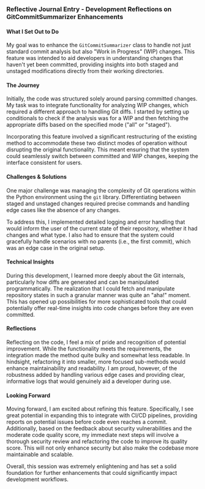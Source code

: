 ### Reflective Journal Entry - Development Reflections on GitCommitSummarizer Enhancements

#### What I Set Out to Do
My goal was to enhance the `GitCommitSummarizer` class to handle not just standard commit analysis but also "Work in Progress" (WIP) changes. This feature was intended to aid developers in understanding changes that haven't yet been committed, providing insights into both staged and unstaged modifications directly from their working directories.

#### The Journey
Initially, the code was structured solely around parsing committed changes. My task was to integrate functionality for analyzing WIP changes, which required a different approach to handling Git diffs. I started by setting up conditionals to check if the analysis was for a WIP and then fetching the appropriate diffs based on the specified mode ("all" or "staged"). 

Incorporating this feature involved a significant restructuring of the existing method to accommodate these two distinct modes of operation without disrupting the original functionality. This meant ensuring that the system could seamlessly switch between committed and WIP changes, keeping the interface consistent for users.

#### Challenges & Solutions
One major challenge was managing the complexity of Git operations within the Python environment using the `git` library. Differentiating between staged and unstaged changes required precise commands and handling edge cases like the absence of any changes.

To address this, I implemented detailed logging and error handling that would inform the user of the current state of their repository, whether it had changes and what type. I also had to ensure that the system could gracefully handle scenarios with no parents (i.e., the first commit), which was an edge case in the original setup.

#### Technical Insights
During this development, I learned more deeply about the Git internals, particularly how diffs are generated and can be manipulated programmatically. The realization that I could fetch and manipulate repository states in such a granular manner was quite an "aha!" moment. This has opened up possibilities for more sophisticated tools that could potentially offer real-time insights into code changes before they are even committed.

#### Reflections
Reflecting on the code, I feel a mix of pride and recognition of potential improvement. While the functionality meets the requirements, the integration made the method quite bulky and somewhat less readable. In hindsight, refactoring it into smaller, more focused sub-methods would enhance maintainability and readability. I am proud, however, of the robustness added by handling various edge cases and providing clear, informative logs that would genuinely aid a developer during use.

#### Looking Forward
Moving forward, I am excited about refining this feature. Specifically, I see great potential in expanding this to integrate with CI/CD pipelines, providing reports on potential issues before code even reaches a commit. Additionally, based on the feedback about security vulnerabilities and the moderate code quality score, my immediate next steps will involve a thorough security review and refactoring the code to improve its quality score. This will not only enhance security but also make the codebase more maintainable and scalable.

Overall, this session was extremely enlightening and has set a solid foundation for further enhancements that could significantly impact development workflows.